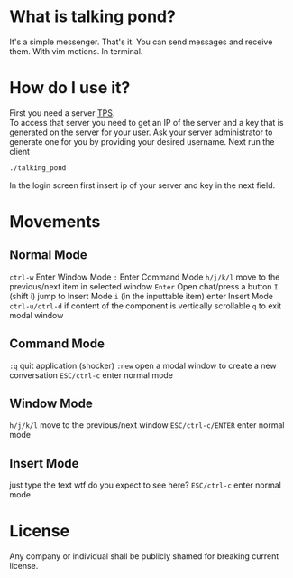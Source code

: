 # What is talking pond?
It's a simple messenger. That's it. You can send messages and receive them. 
With vim motions. In terminal.

# How do I use it?
First you need a server [TPS](https://github.com/Robert-Duck-by-BB-SR/tps).  
To access that server you need to get an IP of the server and a key that is generated on the server for your user.
Ask your server administrator to generate one for you by providing your desired username.
Next run the client
```bash
./talking_pond
```
In the login screen first insert ip of your server and key in the next field.

# Movements

## Normal Mode
`ctrl-w` Enter Window Mode
`:` Enter Command Mode
`h/j/k/l` move to the previous/next item in selected window
`Enter` Open chat/press a button
`I` (shift i) jump to Insert Mode
`i` (in the inputtable item) enter Insert Mode
`ctrl-u/ctrl-d` if content of the component is vertically scrollable
`q` to exit modal window
## Command Mode
`:q` quit application (shocker)
`:new` open a modal window to create a new conversation
`ESC/ctrl-c` enter normal mode
## Window Mode
`h/j/k/l` move to the previous/next window
`ESC/ctrl-c/ENTER` enter normal mode
## Insert Mode
just type the text wtf do you expect to see here?
`ESC/ctrl-c` enter normal mode


# License
Any company or individual shall be publicly shamed for breaking current license.

